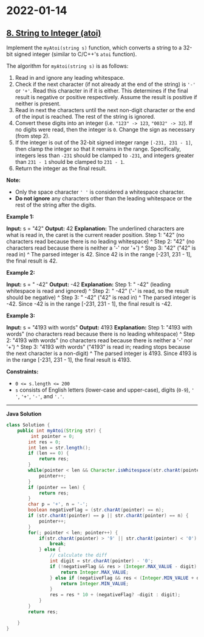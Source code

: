 # 2022-01-14

## [8. String to Integer (atoi)](https://leetcode.com/problems/string-to-integer-atoi/)

Implement the `myAtoi(string s)` function, which converts a string to a 32-bit signed integer (similar to C/C++'s `atoi` function).

The algorithm for `myAtoi(string s)` is as follows:

1. Read in and ignore any leading whitespace.
2. Check if the next character (if not already at the end of the string) is `'-'` or `'+'`. Read this character in if it is either. This determines if the final result is negative or positive respectively. Assume the result is positive if neither is present.
3. Read in next the characters until the next non-digit character or the end of the input is reached. The rest of the string is ignored.
4. Convert these digits into an integer (i.e. `"123" -> 123`, `"0032" -> 32`). If no digits were read, then the integer is `0`. Change the sign as necessary (from step 2).
5. If the integer is out of the 32-bit signed integer range `[-231, 231 - 1]`, then clamp the integer so that it remains in the range. Specifically, integers less than `-231` should be clamped to `-231`, and integers greater than `231 - 1` should be clamped to `231 - 1`.
6. Return the integer as the final result.

**Note:**

- Only the space character `' '` is considered a whitespace character.
- **Do not ignore** any characters other than the leading whitespace or the rest of the string after the digits.

**Example 1:**

**Input:** s = "42"
**Output:** 42
**Explanation:** The underlined characters are what is read in, the caret is the current reader position.
Step 1: "42" (no characters read because there is no leading whitespace)
^
Step 2: "42" (no characters read because there is neither a '-' nor '+')
^
Step 3: "42" ("42" is read in)
^
The parsed integer is 42.
Since 42 is in the range \[-231, 231 \- 1\], the final result is 42.

**Example 2:**

**Input:** s = " -42"
**Output:** -42
**Explanation:**
Step 1: " -42" (leading whitespace is read and ignored)
^
Step 2: " -42" ('-' is read, so the result should be negative)
^
Step 3: " -42" ("42" is read in)
^
The parsed integer is -42.
Since -42 is in the range \[-231, 231 \- 1\], the final result is -42.

**Example 3:**

**Input:** s = "4193 with words"
**Output:** 4193
**Explanation:**
Step 1: "4193 with words" (no characters read because there is no leading whitespace)
^
Step 2: "4193 with words" (no characters read because there is neither a '-' nor '+')
^
Step 3: "4193 with words" ("4193" is read in; reading stops because the next character is a non-digit)
^
The parsed integer is 4193.
Since 4193 is in the range \[-231, 231 \- 1\], the final result is 4193.

**Constraints:**

- `0 <= s.length <= 200`
- `s` consists of English letters (lower-case and upper-case), digits (`0-9`), `' '`, `'+'`, `'-'`, and `'.'`.

---

**Java Solution**

```java
class Solution {
    public int myAtoi(String str) {
         int pointer = 0;
        int res = 0;
        int len = str.length();
        if (len == 0) {
            return res;
        }
        while(pointer < len && Character.isWhitespace(str.charAt(pointer))) {
            pointer++;
        }
        if (pointer == len) {
            return res;
        }
        char p = '+', n = '-';
        boolean negativeFlag = (str.charAt(pointer) == n);
        if (str.charAt(pointer) == p || str.charAt(pointer) == n) {
            pointer++;
        }
        for(; pointer < len; pointer++) {
            if(str.charAt(pointer) > '9' || str.charAt(pointer) < '0') {
                break;
            } else {
                // calculate the diff
                int digit = str.charAt(pointer) - '0';
                if (!negativeFlag && res > (Integer.MAX_VALUE - digit) / 10) {
                    return Integer.MAX_VALUE;
                } else if (negativeFlag && res < (Integer.MIN_VALUE + digit) / 10) {
                    return Integer.MIN_VALUE;
                }
                res = res * 10 + (negativeFlag? -digit : digit);
            }
        }
        return res;

    }
}
```
